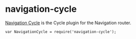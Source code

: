 ﻿# navigation-cycle

[Navigation Cycle](http://grahammendick.github.io/navigation/) is the Cycle plugin for the Navigation router.

    var NavigationCycle = require('navigation-cycle');
